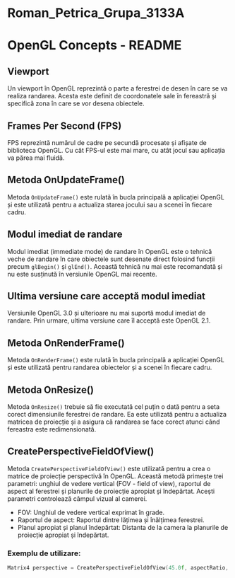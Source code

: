 # Roman_Petrica_Grupa_3133A
# OpenGL Concepts - README

## Viewport
Un viewport în OpenGL reprezintă o parte a ferestrei de desen în care se va realiza randarea. Acesta este definit de coordonatele sale în fereastră și specifică zona în care se vor desena obiectele.

## Frames Per Second (FPS)
FPS reprezintă numărul de cadre pe secundă procesate și afișate de biblioteca OpenGL. Cu cât FPS-ul este mai mare, cu atât jocul sau aplicația va părea mai fluidă.

## Metoda OnUpdateFrame()
Metoda `OnUpdateFrame()` este rulată în bucla principală a aplicației OpenGL și este utilizată pentru a actualiza starea jocului sau a scenei în fiecare cadru.

## Modul imediat de randare
Modul imediat (immediate mode) de randare în OpenGL este o tehnică veche de randare în care obiectele sunt desenate direct folosind funcții precum `glBegin()` și `glEnd()`. Această tehnică nu mai este recomandată și nu este susținută în versiunile OpenGL mai recente.

## Ultima versiune care acceptă modul imediat
Versiunile OpenGL 3.0 și ulterioare nu mai suportă modul imediat de randare. Prin urmare, ultima versiune care îl acceptă este OpenGL 2.1.

## Metoda OnRenderFrame()
Metoda `OnRenderFrame()` este rulată în bucla principală a aplicației OpenGL și este utilizată pentru randarea obiectelor și a scenei în fiecare cadru.

## Metoda OnResize()
Metoda `OnResize()` trebuie să fie executată cel puțin o dată pentru a seta corect dimensiunile ferestrei de randare. Ea este utilizată pentru a actualiza matricea de proiecție și a asigura că randarea se face corect atunci când fereastra este redimensionată.

## CreatePerspectiveFieldOfView()
Metoda `CreatePerspectiveFieldOfView()` este utilizată pentru a crea o matrice de proiecție perspectivă în OpenGL. Această metodă primește trei parametri: unghiul de vedere vertical (FOV - field of view), raportul de aspect al ferestrei și planurile de proiecție apropiat și îndepărtat. Acești parametri controlează câmpul vizual al camerei.

- FOV: Unghiul de vedere vertical exprimat în grade.
- Raportul de aspect: Raportul dintre lățimea și înălțimea ferestrei.
- Planul apropiat și planul îndepărtat: Distanta de la camera la planurile de proiecție apropiat și îndepărtat.

### Exemplu de utilizare:
```c++
Matrix4 perspective = CreatePerspectiveFieldOfView(45.0f, aspectRatio, 0.1f, 100.0f);
